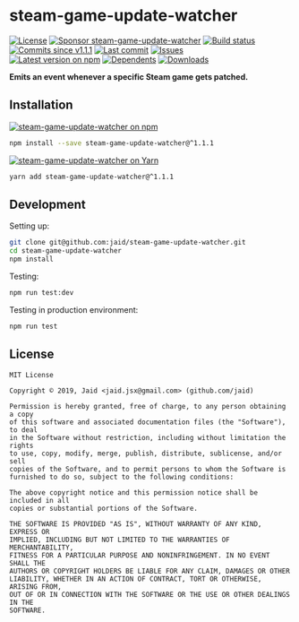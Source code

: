 # steam-game-update-watcher


<a href="https://raw.githubusercontent.com/jaid/steam-game-update-watcher/master/license.txt"><img src="https://img.shields.io/github/license/jaid/steam-game-update-watcher?style=flat-square" alt="License"/></a> <a href="https://github.com/sponsors/jaid"><img src="https://img.shields.io/badge/<3-Sponsor-FF45F1?style=flat-square" alt="Sponsor steam-game-update-watcher"/></a>
<a href="https://actions-badge.atrox.dev/jaid/steam-game-update-watcher/goto"><img src="https://img.shields.io/endpoint.svg?style=flat-square&url=https%3A%2F%2Factions-badge.atrox.dev%2Fjaid%2Fsteam-game-update-watcher%2Fbadge" alt="Build status"/></a> <a href="https://github.com/jaid/steam-game-update-watcher/commits"><img src="https://img.shields.io/github/commits-since/jaid/steam-game-update-watcher/v1.1.1?style=flat-square&logo=github" alt="Commits since v1.1.1"/></a> <a href="https://github.com/jaid/steam-game-update-watcher/commits"><img src="https://img.shields.io/github/last-commit/jaid/steam-game-update-watcher?style=flat-square&logo=github" alt="Last commit"/></a> <a href="https://github.com/jaid/steam-game-update-watcher/issues"><img src="https://img.shields.io/github/issues/jaid/steam-game-update-watcher?style=flat-square&logo=github" alt="Issues"/></a>  
<a href="https://npmjs.com/package/steam-game-update-watcher"><img src="https://img.shields.io/npm/v/steam-game-update-watcher?style=flat-square&logo=npm&label=latest%20version" alt="Latest version on npm"/></a> <a href="https://github.com/jaid/steam-game-update-watcher/network/dependents"><img src="https://img.shields.io/librariesio/dependents/npm/steam-game-update-watcher?style=flat-square&logo=npm" alt="Dependents"/></a> <a href="https://npmjs.com/package/steam-game-update-watcher"><img src="https://img.shields.io/npm/dm/steam-game-update-watcher?style=flat-square&logo=npm" alt="Downloads"/></a>

**Emits an event whenever a specific Steam game gets patched.**















## Installation
<a href="https://npmjs.com/package/steam-game-update-watcher"><img src="https://img.shields.io/badge/npm-steam--game--update--watcher-C23039?style=flat-square&logo=npm" alt="steam-game-update-watcher on npm"/></a>
```bash
npm install --save steam-game-update-watcher@^1.1.1
```
<a href="https://yarnpkg.com/package/steam-game-update-watcher"><img src="https://img.shields.io/badge/Yarn-steam--game--update--watcher-2F8CB7?style=flat-square&logo=yarn&logoColor=white" alt="steam-game-update-watcher on Yarn"/></a>
```bash
yarn add steam-game-update-watcher@^1.1.1
```







## Development



Setting up:
```bash
git clone git@github.com:jaid/steam-game-update-watcher.git
cd steam-game-update-watcher
npm install
```
Testing:
```bash
npm run test:dev
```
Testing in production environment:
```bash
npm run test
```


## License
```text
MIT License

Copyright © 2019, Jaid <jaid.jsx@gmail.com> (github.com/jaid)

Permission is hereby granted, free of charge, to any person obtaining a copy
of this software and associated documentation files (the "Software"), to deal
in the Software without restriction, including without limitation the rights
to use, copy, modify, merge, publish, distribute, sublicense, and/or sell
copies of the Software, and to permit persons to whom the Software is
furnished to do so, subject to the following conditions:

The above copyright notice and this permission notice shall be included in all
copies or substantial portions of the Software.

THE SOFTWARE IS PROVIDED "AS IS", WITHOUT WARRANTY OF ANY KIND, EXPRESS OR
IMPLIED, INCLUDING BUT NOT LIMITED TO THE WARRANTIES OF MERCHANTABILITY,
FITNESS FOR A PARTICULAR PURPOSE AND NONINFRINGEMENT. IN NO EVENT SHALL THE
AUTHORS OR COPYRIGHT HOLDERS BE LIABLE FOR ANY CLAIM, DAMAGES OR OTHER
LIABILITY, WHETHER IN AN ACTION OF CONTRACT, TORT OR OTHERWISE, ARISING FROM,
OUT OF OR IN CONNECTION WITH THE SOFTWARE OR THE USE OR OTHER DEALINGS IN THE
SOFTWARE.
```
